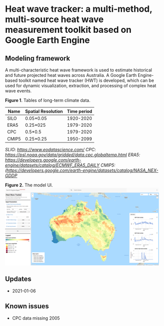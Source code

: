 # Heat wave tracker: a multi-method, multi-source heat wave measurement toolkit based on Google Earth Engine

## Modeling framework

A multi-characteristic heat wave framework is used to estimate historical and future projected heat waves across Australia. A Google Earth Engine-based toolkit named heat wave tracker (HWT) is developed, which can be used for dynamic visualization, extraction, and processing of complex heat wave events.

**Figure 1**. Tables of long-term climate data. 

| Name     | Spatial Resolution                                          | Time period | 
| -------- | ----------------------------------------------------------- | ----------|
| SILO     | 0.05*0.05                                                   | 1920-2020 |
| ERA5     | 0.25*025                                                    | 1979-2020 |
| CPC      | 0.5*0.5                                                     | 1979-2020 |
| CMIP5    | 0.25*0.25                                                   | 1950-2099 |

*SLIO: https://www.eodatascience.com/*
*CPC: https://psl.noaa.gov/data/gridded/data.cpc.globaltemp.html*
*ERA5: https://developers.google.com/earth-engine/datasets/catalog/ECMWF_ERA5_DAILY*
*CMIP5:(https://developers.google.com/earth-engine/datasets/catalog/NASA_NEX-GDDP*

**Figure 2.** The model UI. 
![](fig/HWT.png)

## Updates

* 2021-01-06

## Known issues
*   CPC data missing 2005

